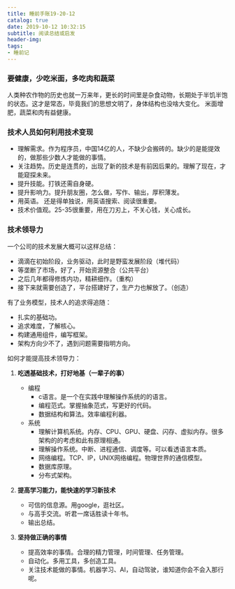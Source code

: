```yaml
---
title: 睡前手账19-20-12
catalog: true
date: 2019-10-12 10:32:15
subtitle: 阅读总结或启发
header-img:
tags:
- 睡前记
---
```


### 要健康，少吃米面，多吃肉和蔬菜

人类种农作物的历史也就一万来年，更长的时间里是杂食动物，长期处于半饥半饱的状态。这才是常态，毕竟我们的思想文明了，身体结构也没啥大变化。
米面增肥，蔬菜和肉有益健康。

### 技术人员如何利用技术变现

- 理解需求。作为程序员，中国14亿的人，不缺少会搬砖的。缺少的是能提效的，做那些少数人才能做的事情。
- 关注趋势。历史是连贯的，出现了新的技术是有前因后果的。理解了现在，才能窥探未来。
- 提升技能。打铁还需自身硬。
- 提升影响力。提升朋友圈，怎么做，写作、输出，厚积薄发。
- 用英语。 还是得单独说，用英语搜索、阅读很重要。
- 技术价值观。25-35很重要，用在刀刃上，不关心钱，关心成长。

### 技术领导力

一个公司的技术发展大概可以这样总结：

- 滴滴在初始阶段，业务驱动，此时是野蛮发展阶段（堆代码）
- 等垄断了市场，好了，开始资源整合（公共平台）
- 之后几年都得修炼内功，精耕细作。（重构）
- 接下来就需要创造了，平台搭建好了，生产力也解放了。（创造）

有了业务模型，技术人的追求得追随：

- 扎实的基础功。
- 追求难度，了解核心。
- 构建通用组件，编写框架。
- 架构方向少不了，遇到问题需要指明方向。

如何才能提高技术领导力：

1. **吃透基础技术，打好地基（一辈子的事）**
    - 编程
        - c语言。是一个在实践中理解操作系统的的语言。
        - 编程范式。掌握抽象范式，写更好的代码。
        - 数据结构和算法。效率编程利器。
    - 系统
        - 理解计算机系统。内存、CPU、GPU、硬盘、闪存、虚拟内存。很多架构的的考虑和此有原理相通。
        - 理解操作系统。中断、进程通信、调度等。可以看透语言本质。
        - 网络编程。TCP、IP，UNIX网络编程。物理世界的通信模型。
        - 数据库原理。
        - 分布式架构。

2. **提高学习能力，能快速的学习新技术**
    - 可信的信息源。用google，逛社区。
    - 与高手交流。听君一席话胜读十年书。
    - 输出总结。

3. **坚持做正确的事情**
    - 提高效率的事情。合理的精力管理，时间管理、任务管理。
    - 自动化。多用工具，多创造工具。
    - 关注技术能做的事情。机器学习、AI，自动驾驶，谁知道你会不会入那行呢。

